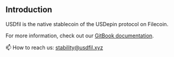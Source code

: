 ## Introduction

USDfil is the native stablecoin of the USDepin protocol on Filecoin.

For more information, check out our [GitBook documentation](https://usdfil.gitbook.io/main).

📫 How to reach us: stability@usdfil.xyz
<!--
**usdfil/usdfil** is a ✨ _special_ ✨ repository because its `README.md` (this file) appears on your GitHub profile.

Here are some ideas to get you started:

- 🔭 I’m currently working on ...
- 🌱 I’m currently learning ...
- 👯 I’m looking to collaborate on ...
- 🤔 I’m looking for help with ...
- 💬 Ask me about ...
- 📫 How to reach me: ...
- 😄 Pronouns: ...
- ⚡ Fun fact: ...
-->
